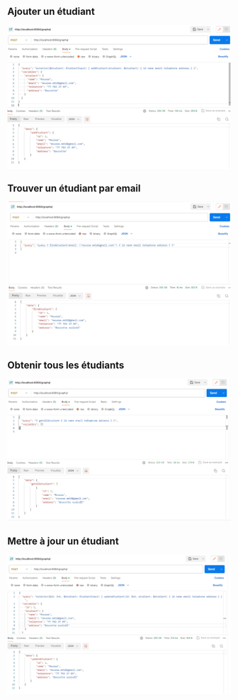 ## Ajouter un étudiant
![Ajouter un étudiant](/screenshort/add.png)

## Trouver un étudiant par email
![Trouver par email](/screenshort/findByEmail.png)

## Obtenir tous les étudiants
![Obtenir tous](/screenshort/getAll.png)

## Mettre à jour un étudiant
![Mettre à jour](/screenshort/update.png)
